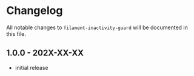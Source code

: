 # Changelog

All notable changes to `filament-inactivity-guard` will be documented in this file.

## 1.0.0 - 202X-XX-XX

- initial release

